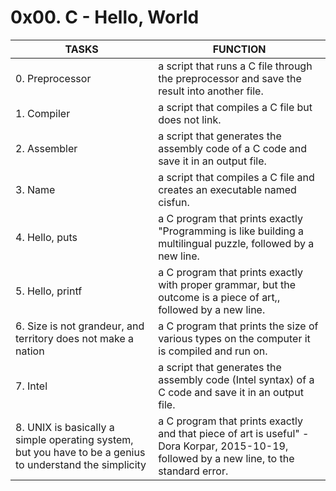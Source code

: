 # 0x00. C - Hello, World
| TASKS | FUNCTION |
| --- | --- |
| 0. Preprocessor | a script that runs a C file through the preprocessor and save the result into another file. |
| 1. Compiler | a script that compiles a C file but does not link. |
| 2. Assembler | a script that generates the assembly code of a C code and save it in an output file. |
| 3. Name | a script that compiles a C file and creates an executable named cisfun. |
| 4. Hello, puts | a C program that prints exactly "Programming is like building a multilingual puzzle, followed by a new line. |
| 5. Hello, printf | a C program that prints exactly with proper grammar, but the outcome is a piece of art,, followed by a new line. |
| 6. Size is not grandeur, and territory does not make a nation | a C program that prints the size of various types on the computer it is compiled and run on. |
| 7. Intel | a script that generates the assembly code (Intel syntax) of a C code and save it in an output file. |
| 8. UNIX is basically a simple operating system, but you have to be a genius to understand the simplicity | a C program that prints exactly and that piece of art is useful" - Dora Korpar, 2015-10-19, followed by a new line, to the standard error. |






